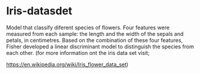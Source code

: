 # Iris-datasdet
Model that classify diferent species of flowers. Four features were measured from each sample: the length and the width of the sepals and petals, in centimetres. Based on the combination of these four features, Fisher developed a linear discriminant model to distinguish the species from each other. (for more information ont the iris data set visit;

https://en.wikipedia.org/wiki/Iris_flower_data_set)

